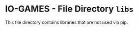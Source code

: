 # IO-GAMES - File Directory **`libs`**

This file directory contains libraries that are not used via pip.
